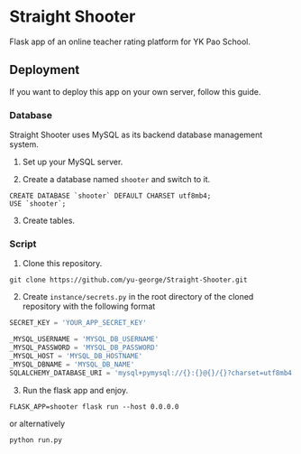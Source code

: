 # Straight Shooter

Flask app of an online teacher rating platform for YK Pao School.


## Deployment

If you want to deploy this app on your own server, follow this guide.

### Database

Straight Shooter uses MySQL as its backend database management system.

1. Set up your MySQL server.

2. Create a database named `shooter` and switch to it.

```mysql
CREATE DATABASE `shooter` DEFAULT CHARSET utf8mb4;
USE `shooter`;
```

3. Create tables.

### Script

1. Clone this repository.

```shell
git clone https://github.com/yu-george/Straight-Shooter.git
```

2. Create `instance/secrets.py` in the root directory of the cloned repository with the following format

```python
SECRET_KEY = 'YOUR_APP_SECRET_KEY'

_MYSQL_USERNAME = 'MYSQL_DB_USERNAME'
_MYSQL_PASSWORD = 'MYSQL_DB_PASSWORD'
_MYSQL_HOST = 'MYSQL_DB_HOSTNAME'
_MYSQL_DBNAME = 'MYSQL_DB_NAME'
SQLALCHEMY_DATABASE_URI = 'mysql+pymysql://{}:{}@{}/{}?charset=utf8mb4'.format(_MYSQL_USERNAME, _MYSQL_PASSWORD, _MYSQL_HOST, _MYSQL_DBNAME)

```

3. Run the flask app and enjoy.

```shell
FLASK_APP=shooter flask run --host 0.0.0.0
```
or alternatively
```shell
python run.py
```
